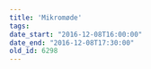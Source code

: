 ```yaml
---
title: 'Mikromøde'
tags:
date_start: "2016-12-08T16:00:00"
date_end: "2016-12-08T17:30:00"
old_id: 6298
---
```

